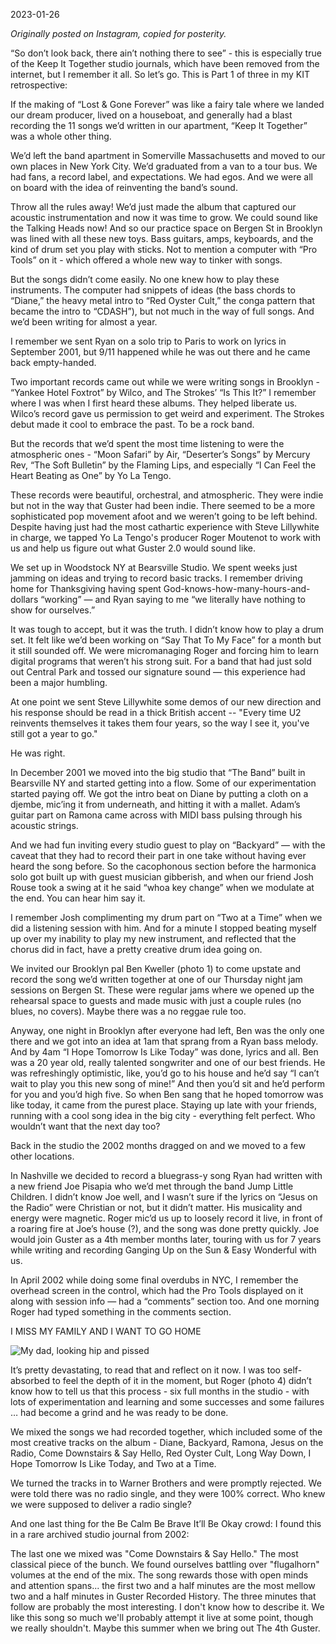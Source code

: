 2023-01-26

_Originally posted on Instagram, copied for posterity._

“So don’t look back, there ain’t nothing there to see” - this is especially true of the Keep It Together studio journals, which have been removed from the internet, but I remember it all. So let’s go. This is Part 1 of three in my KIT retrospective:  
  
If the making of “Lost & Gone Forever” was like a fairy tale where we landed our dream producer, lived on a houseboat, and generally had a blast recording the 11 songs we’d written in our apartment, “Keep It Together” was a whole other thing.  
  
We’d left the band apartment in Somerville Massachusetts and moved to our own places in New York City. We’d graduated from a van to a tour bus. We had fans, a record label, and expectations. We had egos. And we were all on board with the idea of reinventing the band’s sound.  
  
Throw all the rules away! We’d just made the album that captured our acoustic instrumentation and now it was time to grow. We could sound like the Talking Heads now! And so our practice space on Bergen St in Brooklyn was lined with all these new toys. Bass guitars, amps, keyboards, and the kind of drum set you play with sticks. Not to mention a computer with “Pro Tools” on it - which offered a whole new way to tinker with songs.  
  
But the songs didn’t come easily. No one knew how to play these instruments. The computer had snippets of ideas (the bass chords to “Diane,” the heavy metal intro to “Red Oyster Cult,” the conga pattern that became the intro to “CDASH”), but not much in the way of full songs. And we’d been writing for almost a year.  
  
I remember we sent Ryan on a solo trip to Paris to work on lyrics in September 2001, but 9/11 happened while he was out there and he came back empty-handed.  
  
Two important records came out while we were writing songs in Brooklyn - “Yankee Hotel Foxtrot” by Wilco, and The Strokes’ “Is This It?” I remember where I was when I first heard these albums. They helped liberate us. Wilco’s record gave us permission to get weird and experiment. The Strokes debut made it cool to embrace the past. To be a rock band.

But the records that we’d spent the most time listening to were the atmospheric ones - “Moon Safari” by Air, “Deserter’s Songs” by Mercury Rev, “The Soft Bulletin” by the Flaming Lips, and especially “I Can Feel the Heart Beating as One” by Yo La Tengo.  
  
These records were beautiful, orchestral, and atmospheric. They were indie but not in the way that Guster had been indie. There seemed to be a more sophisticated pop movement afoot and we weren’t going to be left behind. Despite having just had the most cathartic experience with Steve Lillywhite in charge, we tapped Yo La Tengo's producer Roger Moutenot to work with us and help us figure out what Guster 2.0 would sound like.  
  
We set up in Woodstock NY at Bearsville Studio. We spent weeks just jamming on ideas and trying to record basic tracks. I remember driving home for Thanksgiving having spent God-knows-how-many-hours-and-dollars “working” — and Ryan saying to me “we literally have nothing to show for ourselves.”  
  
It was tough to accept, but it was the truth. I didn’t know how to play a drum set. It felt like we’d been working on “Say That To My Face” for a month but it still sounded off. We were micromanaging Roger and forcing him to learn digital programs that weren’t his strong suit. For a band that had just sold out Central Park and tossed our signature sound — this experience had been a major humbling.  
  
At one point we sent Steve Lillywhite some demos of our new direction and his response should be read in a thick British accent -- "Every time U2 reinvents themselves it takes them four years, so the way I see it, you've still got a year to go."  
  
He was right.

In December 2001 we moved into the big studio that “The Band” built in Bearsville NY and started getting into a flow. Some of our experimentation started paying off. We got the intro beat on Diane by putting a cloth on a djembe, mic’ing it from underneath, and hitting it with a mallet. Adam’s guitar part on Ramona came across with MIDI bass pulsing through his acoustic strings.  
  
And we had fun inviting every studio guest to play on “Backyard” — with the caveat that they had to record their part in one take without having ever heard the song before. So the cacophonous section before the harmonica solo got built up with guest musician gibberish, and when our friend Josh Rouse took a swing at it he said “whoa key change” when we modulate at the end. You can hear him say it.  
  
I remember Josh complimenting my drum part on “Two at a Time” when we did a listening session with him. And for a minute I stopped beating myself up over my inability to play my new instrument, and reflected that the chorus did in fact, have a pretty creative drum idea going on.  
  
We invited our Brooklyn pal Ben Kweller (photo 1) to come upstate and record the song we’d written together at one of our Thursday night jam sessions on Bergen St. These were regular jams where we opened up the rehearsal space to guests and made music with just a couple rules (no blues, no covers). Maybe there was a no reggae rule too.  
  
Anyway, one night in Brooklyn after everyone had left, Ben was the only one there and we got into an idea at 1am that sprang from a Ryan bass melody. And by 4am “I Hope Tomorrow Is Like Today” was done, lyrics and all. Ben was a 20 year old, really talented songwriter and one of our best friends. He was refreshingly optimistic, like, you’d go to his house and he’d say “I can’t wait to play you this new song of mine!” And then you’d sit and he’d perform for you and you’d high five. So when Ben sang that he hoped tomorrow was like today, it came from the purest place. Staying up late with your friends, running with a cool song idea in the big city - everything felt perfect. Who wouldn’t want that the next day too?

Back in the studio the 2002 months dragged on and we moved to a few other locations.  
  
In Nashville we decided to record a bluegrass-y song Ryan had written with a new friend Joe Pisapia who we’d met through the band Jump Little Children. I didn’t know Joe well, and I wasn’t sure if the lyrics on “Jesus on the Radio” were Christian or not, but it didn’t matter. His musicality and energy were magnetic. Roger mic’d us up to loosely record it live, in front of a roaring fire at Joe’s house (?), and the song was done pretty quickly. Joe would join Guster as a 4th member months later, touring with us for 7 years while writing and recording Ganging Up on the Sun & Easy Wonderful with us.  
  
In April 2002 while doing some final overdubs in NYC, I remember the overhead screen in the control, which had the Pro Tools displayed on it along with session info — had a “comments” section too. And one morning Roger had typed something in the comments section.  
  
I MISS MY FAMILY AND I WANT TO GO HOME  

![My dad, looking hip and pissed](Pasted%20image%2020230126131302.png)
  
It’s pretty devastating, to read that and reflect on it now. I was too self-absorbed to feel the depth of it in the moment, but Roger (photo 4) didn’t know how to tell us that this process - six full months in the studio - with lots of experimentation and learning and some successes and some failures … had become a grind and he was ready to be done.  
  
We mixed the songs we had recorded together, which included some of the most creative tracks on the album - Diane, Backyard, Ramona, Jesus on the Radio, Come Downstairs & Say Hello, Red Oyster Cult, Long Way Down, I Hope Tomorrow Is Like Today, and Two at a Time.  
  
We turned the tracks in to Warner Brothers and were promptly rejected. We were told there was no radio single, and they were 100% correct. Who knew we were supposed to deliver a radio single?

And one last thing for the Be Calm Be Brave It’ll Be Okay crowd: I found this in a rare archived studio journal from 2002:  
  
The last one we mixed was "Come Downstairs & Say Hello." The most classical piece of the bunch. We found ourselves battling over "flugalhorn" volumes at the end of the mix. The song rewards those with open minds and attention spans... the first two and a half minutes are the most mellow two and a half minutes in Guster Recorded History. The three minutes that follow are probably the most interesting. I don't know how to describe it. We like this song so much we'll probably attempt it live at some point, though we really shouldn't. Maybe this summer when we bring out The 4th Guster.